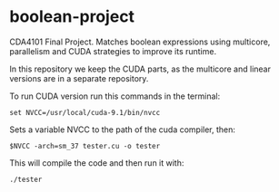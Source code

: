 # boolean-project
CDA4101 Final Project. Matches boolean expressions using multicore, parallelism and CUDA strategies to improve its runtime.

In this repository we keep the CUDA parts, as the multicore and linear versions are in a separate repository.

To run CUDA version run this commands in the terminal: 
```
set NVCC=/usr/local/cuda-9.1/bin/nvcc
```
Sets a variable NVCC to the path of the cuda compiler, then:
```
$NVCC -arch=sm_37 tester.cu -o tester
```
This will compile the code and then run it with:
```
./tester
```
